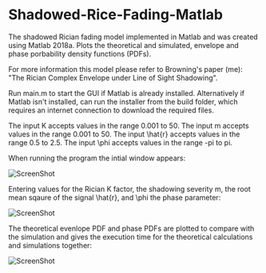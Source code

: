 # Shadowed-Rice-Fading-Matlab
The shadowed Rician fading model implemented in Matlab and was created using Matlab 2018a.
Plots the theoretical and simulated, envelope and phase porbability density functions (PDFs).

For more information this model please refer to Browning's paper (me):
"The Rician Complex Envelope under Line of Sight Shadowing".

Run main.m to start the GUI if Matlab is already installed.
Alternatively if Matlab isn't installed, can run the installer from the build folder, which requires an internet connection to download the required files.

The input K accepts values in the range 0.001 to 50.
The input m accepts values in the range 0.001 to 50.
The input \hat{r} accepts values in the range 0.5 to 2.5.
The input \phi accepts values in the range -pi to pi.

When running the program the intial window appears:

![ScreenShot](https://raw.github.com/Jonathan-Browning/Shadowed-Rician-Fading-Matlab/main/docs/window.png)

Entering values for the Rician K factor, the shadowing severity m, the root mean sqaure of the signal \hat{r}, and \phi the phase parameter:

![ScreenShot](https://raw.github.com/Jonathan-Browning/Shadowed-Rician-Fading-Matlab/main/docs/inputs.png)

The theoretical evenlope PDF and phase PDFs are plotted to compare with the simulation and gives the execution time for the theoretical calculations and simulations together:

![ScreenShot](https://raw.github.com/Jonathan-Browning/Shadowed-Rician-Fading-Matlab/main/docs/results.png)
